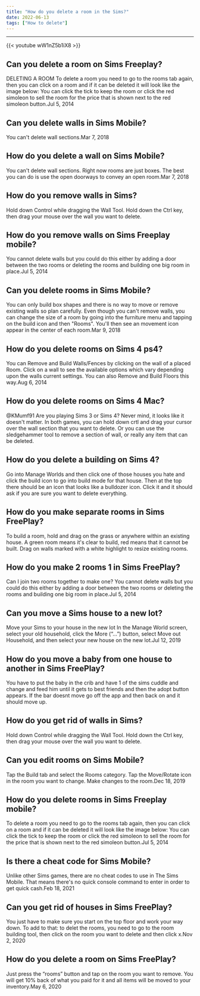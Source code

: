 ```yaml
---
title: "How do you delete a room in the Sims?"
date: 2022-06-13
tags: ["How to delete"]
---
```


---
{{< youtube wW1nZ5b1iX8 >}}
## Can you delete a room on Sims Freeplay?
DELETING A ROOM To delete a room you need to go to the rooms tab again, then you can click on a room and if it can be deleted it will look like the image below: You can click the tick to keep the room or click the red simoleon to sell the room for the price that is shown next to the red simoleon button.Jul 5, 2014

## Can you delete walls in Sims Mobile?
You can't delete wall sections.Mar 7, 2018

## How do you delete a wall on Sims Mobile?
You can't delete wall sections. Right now rooms are just boxes. The best you can do is use the open doorways to convey an open room.Mar 7, 2018

## How do you remove walls in Sims?
Hold down Control while dragging the Wall Tool. Hold down the Ctrl key, then drag your mouse over the wall you want to delete.

## How do you remove walls on Sims Freeplay mobile?
You cannot delete walls but you could do this either by adding a door between the two rooms or deleting the rooms and building one big room in place.Jul 5, 2014

## Can you delete rooms in Sims Mobile?
You can only build box shapes and there is no way to move or remove existing walls so plan carefully. Even though you can't remove walls, you can change the size of a room by going into the furniture menu and tapping on the build icon and then "Rooms". You'll then see an movement icon appear in the center of each room.Mar 9, 2018

## How do you delete rooms on Sims 4 ps4?
You can Remove and Build Walls/Fences by clicking on the wall of a placed Room. Click on a wall to see the available options which vary depending upon the walls current settings. You can also Remove and Build Floors this way.Aug 6, 2014

## How do you delete rooms on Sims 4 Mac?
@KMumf91 Are you playing Sims 3 or Sims 4? Never mind, it looks like it doesn't matter. In both games, you can hold down crtl and drag your cursor over the wall section that you want to delete. Or you can use the sledgehammer tool to remove a section of wall, or really any item that can be deleted.

## How do you delete a building on Sims 4?
Go into Manage Worlds and then click one of those houses you hate and click the build icon to go into build mode for that house. Then at the top there should be an icon that looks like a bulldozer icon. Click it and it should ask if you are sure you want to delete everything.

## How do you make separate rooms in Sims FreePlay?
To build a room, hold and drag on the grass or anywhere within an existing house. A green room means it's clear to build, red means that it cannot be built. Drag on walls marked with a white highlight to resize existing rooms.

## How do you make 2 rooms 1 in Sims FreePlay?
Can I join two rooms together to make one? You cannot delete walls but you could do this either by adding a door between the two rooms or deleting the rooms and building one big room in place.Jul 5, 2014

## Can you move a Sims house to a new lot?
Move your Sims to your house in the new lot In the Manage World screen, select your old household, click the More (“…”) button, select Move out Household, and then select your new house on the new lot.Jul 12, 2019

## How do you move a baby from one house to another in Sims FreePlay?
You have to put the baby in the crib and have 1 of the sims cuddle and change and feed him until it gets to best friends and then the adopt button appears. If the bar doesnt move go off the app and then back on and it should move up.

## How do you get rid of walls in Sims?
Hold down Control while dragging the Wall Tool. Hold down the Ctrl key, then drag your mouse over the wall you want to delete.

## Can you edit rooms on Sims Mobile?
Tap the Build tab and select the Rooms category. Tap the Move/Rotate icon in the room you want to change. Make changes to the room.Dec 18, 2019

## How do you delete rooms in Sims Freeplay mobile?
To delete a room you need to go to the rooms tab again, then you can click on a room and if it can be deleted it will look like the image below: You can click the tick to keep the room or click the red simoleon to sell the room for the price that is shown next to the red simoleon button.Jul 5, 2014

## Is there a cheat code for Sims Mobile?
Unlike other Sims games, there are no cheat codes to use in The Sims Mobile. That means there's no quick console command to enter in order to get quick cash.Feb 18, 2021

## Can you get rid of houses in Sims FreePlay?
You just have to make sure you start on the top floor and work your way down. To add to that: to delet the rooms, you need to go to the room building tool, then click on the room you want to delete and then click x.Nov 2, 2020

## How do you delete a room on Sims FreePlay?
Just press the “rooms” button and tap on the room you want to remove. You will get 10% back of what you paid for it and all items will be moved to your inventory.May 6, 2020

